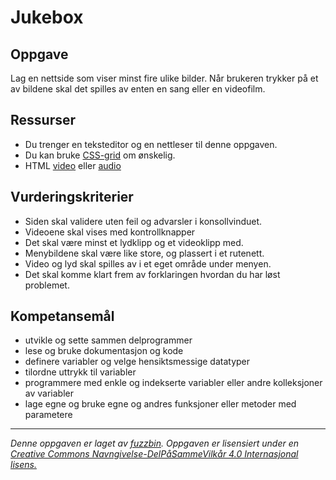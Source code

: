 # Jukebox

## Oppgave

Lag en nettside som viser minst fire ulike bilder. Når brukeren trykker på et av bildene skal det spilles av enten en sang eller en videofilm.

## Ressurser

* Du trenger en teksteditor og en nettleser til denne oppgaven.
* Du kan bruke [CSS-grid](https://developer.mozilla.org/en-US/docs/Web/CSS/CSS_Grid_Layout) om ønskelig.
* HTML [video](https://www.w3schools.com/html/html5_video.asp) eller [audio](https://www.w3schools.com/html/tryit.asp?filename=tryhtml5_audio_all)

## Vurderingskriterier

* Siden skal validere uten feil og advarsler i konsollvinduet.
* Videoene skal vises med kontrollknapper
* Det skal være minst et lydklipp og et videoklipp med.
* Menybildene skal være like store, og plassert i et rutenett.
* Video og lyd skal spilles av i et eget område under menyen.
* Det skal komme klart frem av forklaringen hvordan du har løst problemet.

## Kompetansemål

* utvikle og sette sammen delprogrammer
* lese og bruke dokumentasjon og kode
* definere variabler og velge hensiktsmessige datatyper
* tilordne uttrykk til variabler
* programmere med enkle og indekserte variabler eller andre kolleksjoner av variabler
* lage egne og bruke egne og andres funksjoner eller metoder med parametere

---
_Denne oppgaven er laget av [fuzzbin](https://github.com/fuzzbin). Oppgaven er lisensiert under en [Creative Commons Navngivelse-DelPåSammeVilkår 4.0 Internasjonal lisens.
](http://creativecommons.org/licenses/by-sa/4.0/)_
